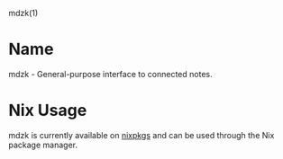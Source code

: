 mdzk(1)

# Name

mdzk - General-purpose interface to connected notes.

# Nix Usage

mdzk is currently available on [nixpkgs](https://github.com/nixos/nixpkgs) and
can be used through the Nix package manager.

<!-- TODO: Write more instructions on how to use it with Nix and how to use the
overlay in a flake -->